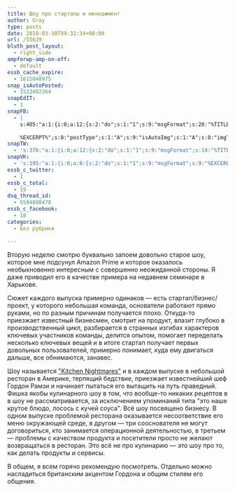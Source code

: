 ```yaml
---
title: Шоу про стартапы и менеджмент
author: Gray
type: posts
date: 2018-03-30T09:32:34+00:00
url: /55639
bluth_post_layout:
  - right_side
ampforwp-amp-on-off:
  - default
essb_cache_expire:
  - 1615048975
snap_isAutoPosted:
  - 1522402364
snapEdIT:
  - 1
snapFB:
  - |
    s:405:"a:1:{i:0;a:12:{s:2:"do";s:1:"1";s:9:"msgFormat";s:20:"%TITLE%
    
    %EXCERPT%";s:8:"postType";s:1:"A";s:9:"isAutoImg";s:1:"A";s:8:"imgToUse";s:0:"";s:9:"isAutoURL";s:1:"A";s:8:"urlToUse";s:0:"";s:4:"doFB";i:0;s:8:"isPosted";s:1:"1";s:4:"pgID";s:32:"133222213376133_1869506186414385";s:7:"postURL";s:62:"http://www.facebook.com/133222213376133/posts/1869506186414385";s:5:"pDate";s:19:"2018-03-30 09:32:43";}}";
snapTW:
  - 's:376:"a:1:{i:0;a:12:{s:2:"do";s:1:"1";s:9:"msgFormat";s:14:"%TITLE%  %URL%";s:8:"attchImg";s:1:"1";s:9:"isAutoImg";s:1:"A";s:8:"imgToUse";s:0:"";s:9:"isAutoURL";s:1:"A";s:8:"urlToUse";s:0:"";s:4:"doTW";i:0;s:8:"isPosted";s:1:"1";s:4:"pgID";s:18:"979652637963505664";s:7:"postURL";s:53:"https://twitter.com/gray_ru/status/979652637963505664";s:5:"pDate";s:19:"2018-03-30 09:32:44";}}";'
snapVK:
  - 's:195:"a:1:{i:0;a:8:{s:2:"do";s:1:"1";s:9:"msgFormat";s:9:"%EXCERPT%";s:8:"postType";s:1:"I";s:9:"isAutoImg";s:1:"A";s:8:"imgToUse";s:0:"";s:9:"isAutoURL";s:1:"A";s:8:"urlToUse";s:0:"";s:4:"doVK";i:0;}}";'
essb_c_twitter:
  - 1
essb_c_total:
  - 19
dsq_thread_id:
  - 6584888478
essb_c_facebook:
  - 18
categories:
  - Без рубрики

---
```








Вторую неделю смотрю буквально запоем довольно старое шоу, которое мне подсунул Amazon Prime и которое оказалось необыкновенно интересным с совершенно неожиданной стороны. Я даже приводил его в качестве примера на недавнем семинаре в Харькове.

Сюжет каждого выпуска примерно одинаков — есть стартап/бизнес/проект, у которого небольшая команда, основатели работают прямо руками, но по разным причинам получается плохо. Откуда-то приезжает известный бизнесмен, смотрит на продукт, влазит глубоко в производственный цикл, разбирается в странных изгибах характеров ключевых участников команды, делится опытом, помогает переделать несколько ключевых вещей и в итоге стартап получает первых довольных пользователей, примерно понимает, куда ему двигаться дальше, все обнимаются, занавес.

Шоу называется ["Kitchen Nightmares"][1] и в каждом выпуске в небольшой ресторан в Америке, терпящий бедствие, приезжает известнейший шеф Гордон Рамзи и начинает пытаться его вытащить на путь праведный. Фишка якобы кулинарного шоу в том, что вообще-то никаких рецептов в в шоу не рассматривается, за исключением упоминаний типа "это наше крутое блюдо, лосось с кучей соуса". Всё шоу посвящено бизнесу. В одном выпуске проблемой ресторана оказывается несоответствие его меню окружающей среде, в другом — три сооснователя не могут договориться, кто занимается операционной деятельностью, в третьем — проблемы с качеством продукта и посетители просто не желают возвращаться в ресторан. Это всё не про кулинарию — это шоу про то, как делать продукты и сервисы.<figure class="wp-block-embed is-type-video is-provider-youtube"> 

<span class="embed-youtube" style="text-align:center; display: block;"></span> </figure> 

В общем, я всем горячо рекомендую посмотреть. Отдельно можно насладиться британским акцентом Гордона и общим стилем его общения. 

 [1]: https://www.youtube.com/user/KitchenNightmares